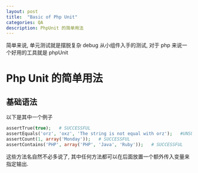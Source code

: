 ```yaml
---
layout: post
title:  "Basic of Php Unit"
categories: QA
description: PhpUnit 的简单用法
---
```


简单来说, 单元测试就是摆脱复杂 debug 从小组件入手的测试, 对于 php 来说一个好用的工具就是 phpUnit

# Php Unit 的简单用法

## 基础语法

以下是其中一个例子

```php
assertTrue(true);   # SUCCESSFUL
assertEquals('orz', 'oxz', 'The string is not equal with orz');   #UNSUCCESSFUL
assertCount(1, array('Monday'));   # SUCCESSFUL
assertContains('PHP', array('PHP', 'Java', 'Ruby'));   # SUCCESSFUL
```

这些方法名自然不必多说了, 其中任何方法都可以在后面放置一个额外传入变量来指定输出.
